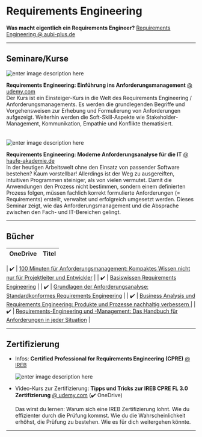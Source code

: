 # Requirements Engineering

**Was macht eigentlich ein Requirements Engineer?**
[Requirements Engineering @ aubi-plus.de](https://www.aubi-plus.de/blog/was-macht-eigentlich-ein-requirements-engineer-3345/)

---
## Seminare/Kurse

![enter image description here](https://bilderupload.org/image/e24332951-udemy.jpg)

**Requirements Engineering: Einführung ins Anforderungsmanagement** [@ udemy.com](https://www.udemy.com/course/requirements-engineering/)<br/>
Der Kurs ist ein Einsteiger-Kurs in die Welt des Requirements Engineering / Anforderungsmanagements. Es werden die grundlegenden Begriffe und Vorgehensweisen zur Erhebung und Formulierung von Anforderungen aufgezeigt. Weiterhin werden die Soft-Skill-Aspekte wie Stakeholder-Management, Kommunikation, Empathie und Konflikte thematisiert.
\
\
\
![enter image description here](https://bilderupload.org/image/e37b32836-haufelogo.jpg)

**Requirements Engineering: Moderne Anforderungsanalyse für die IT** [@ haufe-akademie.de](https://www.haufe-akademie.de/9368)<br/>
In der heutigen Arbeitswelt ohne den Einsatz von passender Software bestehen? Kaum vorstellbar! Allerdings ist der Weg zu ausgereiften, intuitiven Programmen steiniger, als von vielen vermutet. Damit die Anwendungen den Prozess nicht bestimmen, sondern einem definierten Prozess folgen, müssen fachlich korrekt formulierte Anforderungen (= Requirements) erstellt, verwaltet und erfolgreich umgesetzt werden. Dieses Seminar zeigt, wie das Anforderungsmanagement und die Absprache zwischen den Fach- und IT-Bereichen gelingt.



---
## Bücher
| OneDrive   | Titel                                                                                                                                                                                       |
|:------------:|:--------------------------------

| ✔️         | [100 Minuten für Anforderungsmanagement: Kompaktes Wissen nicht nur für Projektleiter und Entwickler](https://www.springerprofessional.de/100-minuten-fuer-anforderungsmanagement/4316010)  |
| ✔️         | [Basiswissen Requirements Engineering](https://dpunkt.de/produkt/basiswissen-requirements-engineering/)                                                                                     |
| ✔️         | [Grundlagen der Anforderungsanalyse: Standardkonformes Requirements Engineering](https://www.springerprofessional.de/grundlagen-der-anforderungsanalyse/20346584)                           |
| ✔️         | [Business Analysis und Requirements Engineering: Produkte und Prozesse nachhaltig verbessern ](https://www.hanser-kundencenter.de/fachbuch/artikel/9783446457348)                           |
| ✔️         | [Requirements-Engineering und -Management: Das Handbuch für Anforderungen in jeder Situation](https://www.hanser-kundencenter.de/fachbuch/artikel/9783446455870)                            |


---
## Zertifizierung

- Infos:
  **Certified Professional for Requirements Engineering (CPRE)** [@ IREB](https://www.ireb.org/de)
  
  ![enter image description here](https://www.ireb.org/content/1-cpre/1-basics/das-cpre-ausbildungsmodell_breite640px.png)


- Video-Kurs zur Zertifizierung:
  **Tipps und Tricks zur IREB CPRE FL 3.0 Zertifizierung** [@ udemy.com](https://www.udemy.com/course/tipps-und-tricks-ireb-cpre-fl-3-zertifizierung/) (✔️ OneDrive)
  
  Das wirst du lernen:
  Warum sich eine IREB Zertifizierung lohnt.
  Wie du effizienter durch die Prüfung kommst.
  Wie du die Wahrscheinlichkeit erhöhst, die Prüfung zu bestehen.
  Wie es für dich weitergehen könnte.
___

